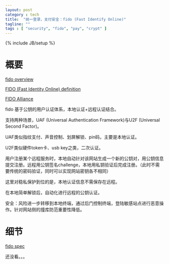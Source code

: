 ```yaml
---
layout: post
category : tech
title:  "统一登录，支付安全：fido (Fast Identify Online)"
tagline: ""
tags : [ "security", "fido", "pay", "crypt" ] 
---
```

{% include JB/setup %}

# 概要

[fido overview](https://fidoalliance.org/specifications/overview/)

[FIDO (Fast Identity Online) definition](http://searchsecurity.techtarget.com/definition/FIDO-Fast-Identity-Online)

[FIDO Alliance](https://en.wikipedia.org/wiki/FIDO_Alliance)

fido 基于公钥的用户认证体系，本地认证+远程认证结合。

支持两种场景，UAF (Universal Authentication Framework)与U2F (Universal Second Factor)。

UAF类似指纹支付、声音控制、划屏解锁、pin码，主要是本地认证。

U2F类似硬件token卡、usb key之类，二次认证。

用户注册某个远程服务时，本地自动针对该网站生成一个新的公钥对，用公钥信息提交注册。远程用公钥签名challenge，本地用私钥验证后完成注册。（此时不需要传统的密码验证，同时可以实现网站密钥各不相同）

这里对稳私保护到位的是，本地认证信息不需保存在远程。

在本地简单解锁后，自动化进行远程的公钥认证。

安全：风险进一步转移到本地终端，通过后门控制终端，登陆敏感站点进行恶意操作。针对网站侧的撞库防范重要性降低。

# 细节

[fido spec](https://fidoalliance.org/specifications/download/)

还没看。。。
